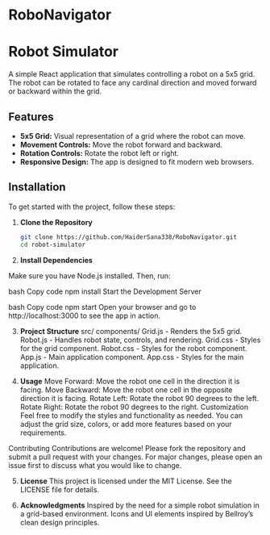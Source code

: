 # RoboNavigator
# Robot Simulator

A simple React application that simulates controlling a robot on a 5x5 grid. The robot can be rotated to face any cardinal direction and moved forward or backward within the grid.

## Features

- **5x5 Grid:** Visual representation of a grid where the robot can move.
- **Movement Controls:** Move the robot forward and backward.
- **Rotation Controls:** Rotate the robot left or right.
- **Responsive Design:** The app is designed to fit modern web browsers.

## Installation

To get started with the project, follow these steps:

1. **Clone the Repository**

   ```bash
   git clone https://github.com/HaiderSana338/RoboNavigator.git
   cd robot-simulator

2. **Install Dependencies**

Make sure you have Node.js installed. Then, run:

bash
Copy code
npm install
Start the Development Server

bash
Copy code
npm start
Open your browser and go to http://localhost:3000 to see the app in action.

3. **Project Structure**
src/
components/
Grid.js - Renders the 5x5 grid.
Robot.js - Handles robot state, controls, and rendering.
Grid.css - Styles for the grid component.
Robot.css - Styles for the robot component.
App.js - Main application component.
App.css - Styles for the main application.

4. **Usage**
Move Forward: Move the robot one cell in the direction it is facing.
Move Backward: Move the robot one cell in the opposite direction it is facing.
Rotate Left: Rotate the robot 90 degrees to the left.
Rotate Right: Rotate the robot 90 degrees to the right.
Customization
Feel free to modify the styles and functionality as needed. You can adjust the grid size, colors, or add more features based on your requirements.

Contributing
Contributions are welcome! Please fork the repository and submit a pull request with your changes. For major changes, please open an issue first to discuss what you would like to change.

5. **License**
This project is licensed under the MIT License. See the LICENSE file for details.

6. **Acknowledgments**
Inspired by the need for a simple robot simulation in a grid-based environment.
Icons and UI elements inspired by Bellroy’s clean design principles.
